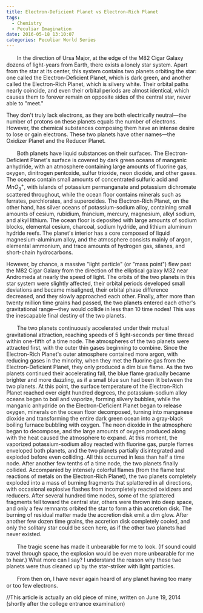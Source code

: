 ```yaml
---
title: Electron-Deficient Planet vs Electron-Rich Planet
tags:
  - Chemistry
  - Peculiar Imagination
date: 2016-05-18 13:10:07
categories: Peculiar World Series
---
```


　　In the direction of Ursa Major, at the edge of the M82 Cigar Galaxy dozens of light-years from Earth, there exists a lonely star system. Apart from the star at its center, this system contains two planets orbiting the star: one called the Electron-Deficient Planet, which is dark green, and another called the Electron-Rich Planet, which is silvery white. Their orbital paths nearly coincide, and even their orbital periods are almost identical, which causes them to forever remain on opposite sides of the central star, never able to "meet."

They don't truly lack electrons, as they are both electrically neutral—the number of protons on these planets equals the number of electrons. However, the chemical substances composing them have an intense desire to lose or gain electrons. These two planets have other names—the Oxidizer Planet and the Reducer Planet.

　　Both planets have liquid substances on their surfaces. The Electron-Deficient Planet's surface is covered by dark green oceans of manganic anhydride, with an atmosphere containing large amounts of fluorine gas, oxygen, dinitrogen pentoxide, sulfur trioxide, neon dioxide, and other gases. The oceans contain small amounts of concentrated sulfuric acid and $MnO_3^+$, with islands of potassium permanganate and potassium dichromate scattered throughout, while the ocean floor contains minerals such as ferrates, perchlorates, and superoxides. The Electron-Rich Planet, on the other hand, has silver oceans of potassium-sodium alloy, containing small amounts of cesium, rubidium, francium, mercury, magnesium, alkyl sodium, and alkyl lithium. The ocean floor is deposited with large amounts of sodium blocks, elemental cesium, charcoal, sodium hydride, and lithium aluminum hydride reefs. The planet's interior has a core composed of liquid magnesium-aluminum alloy, and the atmosphere consists mainly of argon, elemental ammonium, and trace amounts of hydrogen gas, silanes, and short-chain hydrocarbons.

However, by chance, a massive "light particle" (or "mass point") flew past the M82 Cigar Galaxy from the direction of the elliptical galaxy M32 near Andromeda at nearly the speed of light. The orbits of the two planets in this star system were slightly affected, their orbital periods developed small deviations and became misaligned, their orbital phase difference decreased, and they slowly approached each other. Finally, after more than twenty million time grains had passed, the two planets entered each other's gravitational range—they would collide in less than 10 time nodes! This was the inescapable final destiny of the two planets.<!--more-->

　　The two planets continuously accelerated under their mutual gravitational attraction, reaching speeds of 5 light-seconds per time thread within one-fifth of a time node. The atmospheres of the two planets were attracted first, with the outer thin gases beginning to combine. Since the Electron-Rich Planet's outer atmosphere contained more argon, with reducing gases in the minority, when they met the fluorine gas from the Electron-Deficient Planet, they only produced a dim blue flame. As the two planets continued their accelerating fall, the blue flame gradually became brighter and more dazzling, as if a small blue sun had been lit between the two planets. At this point, the surface temperature of the Electron-Rich Planet reached over eight hundred degrees, the potassium-sodium alloy oceans began to boil and vaporize, forming silvery bubbles, while the manganic anhydride on the Electron-Deficient Planet began to release oxygen, minerals on the ocean floor decomposed, turning into manganese dioxide and transforming the entire dark green ocean into a gray-black boiling furnace bubbling with oxygen. The neon dioxide in the atmosphere began to decompose, and the large amounts of oxygen produced along with the heat caused the atmosphere to expand. At this moment, the vaporized potassium-sodium alloy reacted with fluorine gas, purple flames enveloped both planets, and the two planets partially disintegrated and exploded before even colliding. All this occurred in less than half a time node. After another few tenths of a time node, the two planets finally collided. Accompanied by intensely colorful flames (from the flame test reactions of metals on the Electron-Rich Planet), the two planets completely exploded into a mass of burning fragments that splattered in all directions, with occasional explosive flashes from incompletely reacted oxidizers and reducers. After several hundred time nodes, some of the splattered fragments fell toward the central star, others were thrown into deep space, and only a few remnants orbited the star to form a thin accretion disk. The burning of residual matter made the accretion disk emit a dim glow. After another few dozen time grains, the accretion disk completely cooled, and only the solitary star could be seen here, as if the other two planets had never existed.

　　The tragic scene has made it unbearable for me to look. (If sound could travel through space, the explosion would be even more unbearable for me to hear.) What more can I say? I understand the reason why these two planets were thus cleaned up by the star-striker with light particles.

　　From then on, I have never again heard of any planet having too many or too few electrons.

<p class="likecode">//This article is actually an old piece of mine, written on June 19, 2014 (shortly after the college entrance examination)</p>
